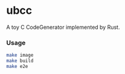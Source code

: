 # ubcc
A toy C CodeGenerator implemented by Rust.


### Usage
```sh
make image
make build
make e2e
```